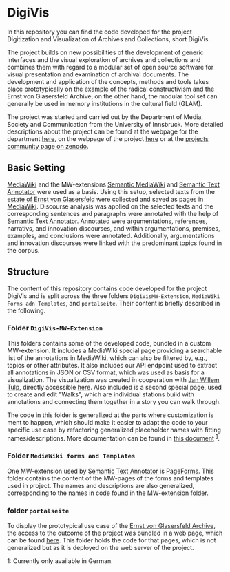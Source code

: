 # DigiVis

In this repository you can find the code developed for the project Digitization and Visualization of Archives and Collections, short DigiVis.

The project builds on new possibilities of the development of generic interfaces and the visual exploration of archives and collections and combines them with regard to a modular set of open source software for visual presentation and examination of archival documents. The development and application of the concepts, methods and tools takes place prototypically on the example of the radical constructivism and the Ernst von Glasersfeld Archive, on the other hand, the modular tool set can generally be used in memory institutions in the cultural field (GLAM).

The project was started and carried out by the Department of Media, Society and Communication from the University of Innsbruck.
More detailed descriptions about the project can be found at the webpage for the department [here](https://www.uibk.ac.at/medien-kommunikation/forschung/projekte/index.html.en), on the webpage of the project [here](https://dbis-digivis.uibk.ac.at/mediawiki/index.php/Project_Digivis) or at the [projects community page on zenodo](https://zenodo.org/communities/digivis/?page=1&size=20).

## Basic Setting 
[MediaWiki](https://www.mediawiki.org/wiki/MediaWiki) and the MW-extensions [Semantic MediaWiki](https://www.semantic-mediawiki.org/wiki/Semantic_MediaWiki) and [Semantic Text Annotator](https://www.mediawiki.org/wiki/Extension:Semantic_Text_Annotator) were used as a basis.
Using this setup, selected texts from the [estate of Ernst von Glasersfeld](https://www.evg-archive.net) were collected and saved as pages in [MediaWiki](https://www.mediawiki.org/wiki/MediaWiki).
Discourse analysis was applied on the selected texts and the corresponding sentences and paragraphs were annotated with the help of [Semantic Text Annotator](https://www.mediawiki.org/wiki/Extension:Semantic_Text_Annotator).
Annotated were argumentations, references, narrativs, and innovation discourses, and within argumentations, premises, examples, and conclusions were annotated.
Additionally, argumentations and innovation discourses were linked with the predominant topics found in the corpus.

## Structure
The content of this repository contains code developed for the project DigiVis and is split across the three folders `DigiVisMW-Extension`, `MediaWiki Forms adn Templates`, and `portalseite`. Their content is briefly described in the following.

### Folder `DigiVis-MW-Extension`
This folders contains some of the developed code, bundled in a custom MW-extension.
It includes a MediaWiki special page providing a searchable list of the annotations in MediaWiki, which can also be filtered by, e.g., topics or other attributes.
It also includes our API endpoint used to extract all annotations in JSON or CSV format, which was used as basis for a visualization.
The visualization was created in cooperation with [Jan Willem Tulp](http://tulpinteractive.com/), directly accessible [here](https://dbis-digivis.uibk.ac.at/portal/portal_evg_sub.html?lg=de&page=7).
Also included is a second special page, used to create and edit "Walks", which are individual stations build with annotations and connecting them together in a story you can walk through.

The code in this folder is generalized at the parts where customization is ment to happen, which should make it easier to adapt the code to your specific use case by refactoring generalized placeholder names with fitting names/descriptions.
More documentation can be found in [this document](https://dbis-digivis.uibk.ac.at/mediawiki/index.php/File:DigiVis_Technische_Umsetzung.pdf) <sup>[1](#footnote1)</sup>.

### Folder `MediaWiki forms and Templates`
One MW-extension used by [Semantic Text Annotator](https://www.mediawiki.org/wiki/Extension:Semantic_Text_Annotator) is [PageForms](https://www.mediawiki.org/wiki/Extension:Page_Forms).
This folder contains the content of the MW-pages of the forms and templates used in project.
The names and descriptions are also generalized, corresponding to the names in code found in the MW-extension folder. 


### folder `portalseite` 
To display the prototypical use case of the [Ernst von Glasersfeld Archive](https://www.evg-archive.net), the access to the outcome of the project was bundled in a web page, which can be found [here](https://dbis-digivis.uibk.ac.at/portal/portal_evg.html).
This folder holds the code for that pages, which is not generalized but as it is deployed on the web server of the project.


<a name="footnote1">1<a>: Currently only available in German.